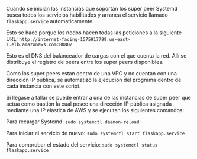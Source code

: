 Cuando se inician las instancias que soportan los super peer Systemd busca todos los servicios habilitados y arranca el servicio llamado `flaskapp.service` automaticamente.

Esto se hace porque los nodos hacen todas las peticiones a la siguiente URL:
`http://internet-facing-1575917799.us-east-1.elb.amazonaws.com:8080/`

Esto es el DNS del balanceador de cargas con el que cuenta la red. Allí se distribuye el registro de peers entre los super peers disponibles.

Como los super peers estan dentro de una VPC y no cuentan con una dirección IP pública, se automatizó la ejecución del programa dentro de cada instancia con este script.

Si llegase a fallar se puede entrar a una de las instancias de super peer que actua como bastión la cual posee una dirección IP pública asignada mediante una IP elastica de AWS y se ejecutan los siguientes comandos:

Para recargar Systemd: `sudo systemctl daemon-reload`

Para iniciar el servicio de nuevo: `sudo systemctl start flaskapp.service`

Para comprobar el estado del servicio: `sudo systemctl status flaskapp.service`